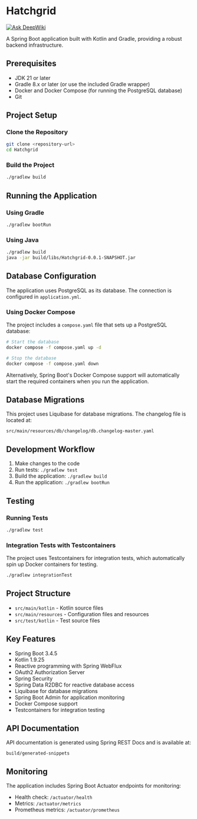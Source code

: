 # Hatchgrid

[![Ask DeepWiki](https://deepwiki.com/badge.svg)](https://deepwiki.com/dallay/hatchgrid)

A Spring Boot application built with Kotlin and Gradle, providing a robust backend infrastructure.

## Prerequisites

- JDK 21 or later
- Gradle 8.x or later (or use the included Gradle wrapper)
- Docker and Docker Compose (for running the PostgreSQL database)
- Git

## Project Setup

### Clone the Repository

```bash
git clone <repository-url>
cd Hatchgrid
```

### Build the Project

```bash
./gradlew build
```

## Running the Application

### Using Gradle

```bash
./gradlew bootRun
```

### Using Java

```bash
./gradlew build
java -jar build/libs/Hatchgrid-0.0.1-SNAPSHOT.jar
```

## Database Configuration

The application uses PostgreSQL as its database. The connection is configured in `application.yml`.

### Using Docker Compose

The project includes a `compose.yaml` file that sets up a PostgreSQL database:

```bash
# Start the database
docker compose -f compose.yaml up -d

# Stop the database
docker compose -f compose.yaml down
```

Alternatively, Spring Boot's Docker Compose support will automatically start the required containers when you run the application.

## Database Migrations

This project uses Liquibase for database migrations. The changelog file is located at:

```
src/main/resources/db/changelog/db.changelog-master.yaml
```

## Development Workflow

1. Make changes to the code
2. Run tests: `./gradlew test`
3. Build the application: `./gradlew build`
4. Run the application: `./gradlew bootRun`

## Testing

### Running Tests

```bash
./gradlew test
```

### Integration Tests with Testcontainers

The project uses Testcontainers for integration tests, which automatically spin up Docker containers for testing.

```bash
./gradlew integrationTest
```

## Project Structure

- `src/main/kotlin` - Kotlin source files
- `src/main/resources` - Configuration files and resources
- `src/test/kotlin` - Test source files

## Key Features

- Spring Boot 3.4.5
- Kotlin 1.9.25
- Reactive programming with Spring WebFlux
- OAuth2 Authorization Server
- Spring Security
- Spring Data R2DBC for reactive database access
- Liquibase for database migrations
- Spring Boot Admin for application monitoring
- Docker Compose support
- Testcontainers for integration testing

## API Documentation

API documentation is generated using Spring REST Docs and is available at:

```shell
build/generated-snippets
```

## Monitoring

The application includes Spring Boot Actuator endpoints for monitoring:

- Health check: `/actuator/health`
- Metrics: `/actuator/metrics`
- Prometheus metrics: `/actuator/prometheus`
